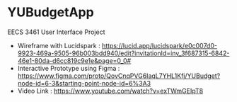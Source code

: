 # YUBudgetApp
EECS 3461 User Interface Project
- Wireframe with Lucidspark : https://lucid.app/lucidspark/e0c007d0-9923-469a-9505-96b003bdd940/edit?invitationId=inv_3f687315-6842-46e1-80da-d6cc819c9e1e&page=0_0#
- Interactive Prototype using Figma : https://www.figma.com/proto/QovCnqPVG6IaqL7YHL1Kfj/YUBudget?node-id=6-3&starting-point-node-id=6%3A3
- Video Link : https://www.youtube.com/watch?v=exTWmGEIpT8
